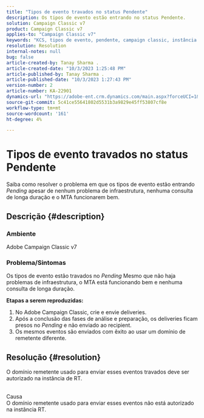 ```yaml
---
title: "Tipos de evento travados no status Pendente"
description: Os tipos de evento estão entrando no status Pendente.
solution: Campaign Classic v7
product: Campaign Classic v7
applies-to: "Campaign Classic v7"
keywords: "KCS, tipos de evento, pendente, campaign classic, instância de RT, paralisado, status"
resolution: Resolution
internal-notes: null
bug: false
article-created-by: Tanay Sharma .
article-created-date: "10/3/2023 1:25:48 PM"
article-published-by: Tanay Sharma .
article-published-date: "10/3/2023 1:27:43 PM"
version-number: 2
article-number: KA-22901
dynamics-url: "https://adobe-ent.crm.dynamics.com/main.aspx?forceUCI=1&pagetype=entityrecord&etn=knowledgearticle&id=27004d5b-f061-ee11-be6e-6045bd006793"
source-git-commit: 5c41ce55641802d5531b3a9829e45ff53807cf8e
workflow-type: tm+mt
source-wordcount: '161'
ht-degree: 4%

---
```


# Tipos de evento travados no status Pendente


Saiba como resolver o problema em que os tipos de evento estão entrando *Pending* apesar de nenhum problema de infraestrutura, nenhuma consulta de longa duração e o MTA funcionarem bem.

## Descrição {#description}


### Ambiente

Adobe Campaign Classic v7



### Problema/Sintomas

Os tipos de evento estão travados no *Pending* Mesmo que não haja problemas de infraestrutura, o MTA está funcionando bem e nenhuma consulta de longa duração.

<b>Etapas a serem reproduzidas:</b>

1. No Adobe Campaign Classic, crie e envie deliveries.
2. Após a conclusão das fases de análise e preparação, os deliveries ficam presos no *Pending* e não enviado ao recipient.
3. Os mesmos eventos são enviados com êxito ao usar um domínio de remetente diferente.



## Resolução {#resolution}


O domínio remetente usado para enviar esses eventos travados deve ser autorizado na instância de RT.


<br>Causa<br>
O domínio remetente usado para enviar esses eventos não está autorizado na instância RT.

